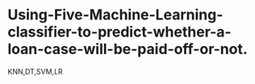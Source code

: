 # Using-Five-Machine-Learning-classifier-to-predict-whether-a-loan-case-will-be-paid-off-or-not.
KNN,DT,SVM,LR
